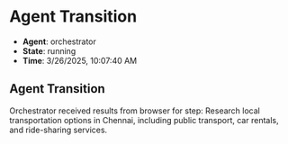 # Agent Transition

- **Agent**: orchestrator
- **State**: running
- **Time**: 3/26/2025, 10:07:40 AM

## Agent Transition

Orchestrator received results from browser for step: Research local transportation options in Chennai, including public transport, car rentals, and ride-sharing services.

